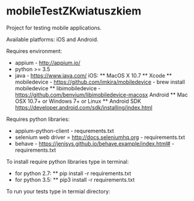 # mobileTestZKwiatuszkiem

Project for testing mobile applications.

Available platforms: iOS and Android.

Requires environment:
 * appium - http://appium.io/
 * python >= 3.5
 * java - https://www.java.com/
 iOS:
    ** MacOS X 10.7
    ** Xcode
    ** mobiledevice - https://github.com/imkira/mobiledevice - brew install mobiledevice
    ** libimobiledevice - https://github.com/benvium/libimobiledevice-macosx
 Android
    ** Mac OSX 10.7+ or Windows 7+ or Linux
    ** Android SDK https://developer.android.com/sdk/installing/index.html

Requires python libraries:
 * appium-python-client - requrements.txt
 * selenium web driver = http://docs.seleniumhq.org - requirements.txt
 * behave - https://jenisys.github.io/behave.example/index.html# - requirements.txt

To install require python libraries type in terminal:

 * for python 2.7:
    ** pip install -r requirements.txt
 * for python 3.5:
    ** pip3 install -r requirements.txt

To run your tests type in termial directory:

